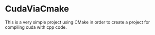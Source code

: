 # CudaViaCmake
This is a very simple project using CMake in order to create a project for compiling cuda with cpp code.
